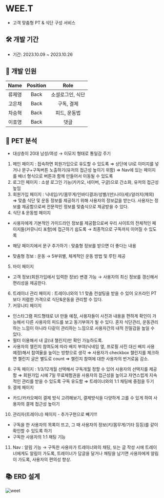 # WEE.T
- 고객 맞춤형 PT & 식단 구성 서비스

## 🛠️ 개발 기간
- 기간: 2023.10.09 ~ 2023.10.26

## 👥 개발 인원
|Name|Position|Role|
|:---:|:---:|:---:|
|류제영|Back|소셜로그인, 식단|
|고은채|Back|구독, 결제|
|차승혁|Back|피드, 운동법|
|이호영|Back|댓글|

## 💪 PET 분석
- 대상층이 20대 남성/여성 → 이모지 형태로 통일감 주기

1. 메인 페이지 : 접속하면 회원가입으로 유도할 수 있도록
⇒ 상단에 UI로 이미지를 넣거나 문구+구독버튼 노출하기(유저의 접근성 높이기 위함)
⇒ Nav에 있는 페이지를 배너 형식으로 버튼과 함께 만들어서 이동될 수 있도록
2. 로그인 페이지 : 소셜 로그인 기능(카카오, 네이버, 구글)으로 간소화, 유저의 접근성 높임
3. 회원가입 페이지 : 닉네임/키/몸무게/인바디결과/성별/(만)나이(세)/알러지(제외)
⇒ 맞춤 식단 및 운동 정보를 제공하기 위해 사용자의 정보값을 받는다. 사용자는 정보를 제공함으로써 전문적인 정보를 맞춤식으로 제공받을 수 있다.
4. 식단 & 운동법 페이지
- 사용자에게 기본적인 가이드라인 정보를 제공함으로써 우리 사이트의 전체적인 페이지들(커뮤니티 포함)에 접근하기 쉽도록 → 최종적으로 구독까지 이어질 수 있도록
+ 해당 페이지에서 문구 추가하기 : 맞춤형 정보를 받으면 더 좋다는 내용
- 맞춤형 정보 : 운동 → 5부위별, 체계적인 운동 방법 및 루틴 제공
5. 마이 페이지
- 고객 정보(회원가입에서 입력한 정보) 변경 가능 → 사용자의 최신 정보를 갱신해서 편리성을 제공한다.
6. 트레이너 관리 페이지 : 트레이너와의 1:1 맞춤 컨설팅을 받을 수 있어 오프라인 PT보다 저렴한 가격으로 식단&운동을 관리할 수 있다.  
7. 커뮤니티 페이지
- 인스타그램 피드형태로 UI 만들 예정, 사용자들이 사진과 내용을 편하게 확인이 가능해서 다른 사용자의 피드를 보고 동기부여가 될 수 있다. 혼자 식단관리, 운동관리하는 느낌이 아니라 다같이 관리하는 느낌으로 사용자간의 내적 친밀감을 높일 수 있다.
- 필터 이용해서 내 글(내 챌린지)만 확인 가능하도록.
- 사용자의 챌린지 참여도에 따라 배지 부여(닉네임 옆, 프로필 사진 대신 배지 사용 예정)해서 참여율을 높이는 방향으로 생각 ⇒ 사용자가 checkbox 챌린지를 체크하면 챌린지 글은 별도로 count
⇒ 챌린지 참여에 대한 사용자의 번거로움 감소.
8. 구독 페이지 : 1/3/12개월 선택해서 구독개월 정할 수 있어 사용자의 선택지를 제공함
⇒ 회원가입 시에 7일 무료체험권을 사용자의 접근성을 높이고 자연스럽게 지속적인 관리를 받을 수 있도록 구독 유도함
⇒ 트레이너와의 1:1 채팅에 중점을 두기
9. 결제 페이지
- 카드/카카오페이 결제 방식 고려해보기, 결제방식을 다양하게 고를 수 있게 하여 사용자의 결제 접근성 높이기
10. 관리자(트레이너) 페이지 - 추가구현으로 빼기!!!
- 구독을 한 사용자의 목록이 뜨고, 그 때 사용자의 정보(키/몸무게/기타 등등)를 같이 확인할 수 있도록 하기
- 구독한 사용자의 1:1 채팅 기능
11. Nav : 알림 기능 → 구독한 사용자가 트레이너와의 채팅, 또는 글 작성 시에 트레이너에게도 알림이 가도록, 트레이너가 답글을 달거나 채팅을 남기면 사용자에게 알림이 가도록, 사용자의 편의성 향상.

## 📚 ERD 설계
![weet](https://github.com/B3lla0/49-3rd-WEE.T-backend/assets/108120358/6bfd1509-7ccb-4a94-a81c-978ffe8c08b8)
